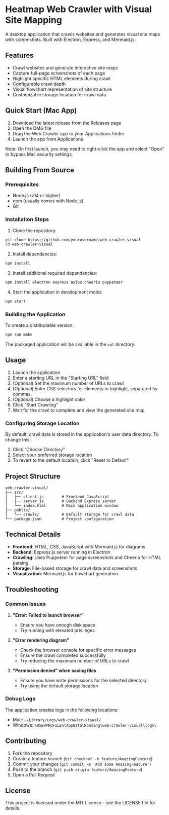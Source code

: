 # Heatmap Web Crawler with Visual Site Mapping

A desktop application that crawls websites and generates visual site maps with screenshots. Built with Electron, Express, and Mermaid.js.

## Features

- Crawl websites and generate interactive site maps
- Capture full-page screenshots of each page
- Highlight specific HTML elements during crawl
- Configurable crawl depth
- Visual flowchart representation of site structure
- Customizable storage location for crawl data

## Quick Start (Mac App)

1. Download the latest release from the Releases page
2. Open the DMG file
3. Drag the Web Crawler app to your Applications folder
4. Launch the app from Applications

Note: On first launch, you may need to right-click the app and select "Open" to bypass Mac security settings.

## Building From Source

### Prerequisites

- Node.js (v14 or higher)
- npm (usually comes with Node.js)
- Git

### Installation Steps

1. Clone the repository:
```bash
git clone https://github.com/yourusername/web-crawler-visual
cd web-crawler-visual
```

2. Install dependencies:
```bash
npm install
```

3. Install additional required dependencies:
```bash
npm install electron express axios cheerio puppeteer
```

4. Start the application in development mode:
```bash
npm start
```

### Building the Application

To create a distributable version:

```bash
npm run make
```

The packaged application will be available in the `out` directory.

## Usage

1. Launch the application
2. Enter a starting URL in the "Starting URL" field
3. (Optional) Set the maximum number of URLs to crawl
4. (Optional) Enter CSS selectors for elements to highlight, separated by commas
5. (Optional) Choose a highlight color
6. Click "Start Crawling"
7. Wait for the crawl to complete and view the generated site map

### Configuring Storage Location

By default, crawl data is stored in the application's user data directory. To change this:

1. Click "Choose Directory"
2. Select your preferred storage location
3. To revert to the default location, click "Reset to Default"

## Project Structure

```
web-crawler-visual/
├── src/
│   ├── client.js        # Frontend JavaScript
│   ├── server.js        # Backend Express server
│   └── index.html       # Main application window
├── public/
│   └── crawls/          # Default storage for crawl data
└── package.json         # Project configuration
```

## Technical Details

- **Frontend**: HTML, CSS, JavaScript with Mermaid.js for diagrams
- **Backend**: Express.js server running in Electron
- **Crawling**: Uses Puppeteer for page screenshots and Cheerio for HTML parsing
- **Storage**: File-based storage for crawl data and screenshots
- **Visualization**: Mermaid.js for flowchart generation

## Troubleshooting

### Common Issues

1. **"Error: Failed to launch browser"**
   - Ensure you have enough disk space
   - Try running with elevated privileges

2. **"Error rendering diagram"**
   - Check the browser console for specific error messages
   - Ensure the crawl completed successfully
   - Try reducing the maximum number of URLs to crawl

3. **"Permission denied" when saving files**
   - Ensure you have write permissions for the selected directory
   - Try using the default storage location

### Debug Logs

The application creates logs in the following locations:
- Mac: `~/Library/Logs/web-crawler-visual/`
- Windows: `%USERPROFILE%\AppData\Roaming\web-crawler-visual\logs\`

## Contributing

1. Fork the repository
2. Create a feature branch (`git checkout -b feature/AmazingFeature`)
3. Commit your changes (`git commit -m 'Add some AmazingFeature'`)
4. Push to the branch (`git push origin feature/AmazingFeature`)
5. Open a Pull Request

## License

This project is licensed under the MIT License - see the LICENSE file for details.
